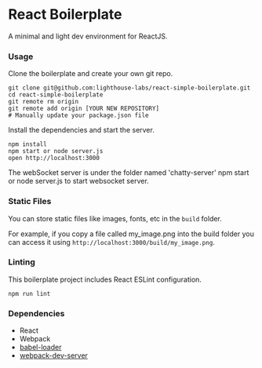React Boilerplate
=====================

A minimal and light dev environment for ReactJS.

### Usage

Clone the boilerplate and create your own git repo.

```
git clone git@github.com:lighthouse-labs/react-simple-boilerplate.git
cd react-simple-boilerplate
git remote rm origin
git remote add origin [YOUR NEW REPOSITORY]
# Manually update your package.json file
```

Install the dependencies and start the server.

```
npm install
npm start or node server.js
open http://localhost:3000
```
The webSocket server is under the folder named 'chatty-server'
npm start or node server.js to start websocket server.

### Static Files

You can store static files like images, fonts, etc in the `build` folder.

For example, if you copy a file called my_image.png into the build folder you can access it using `http://localhost:3000/build/my_image.png`.

### Linting

This boilerplate project includes React ESLint configuration.

```
npm run lint
```

### Dependencies

* React
* Webpack
* [babel-loader](https://github.com/babel/babel-loader)
* [webpack-dev-server](https://github.com/webpack/webpack-dev-server)
